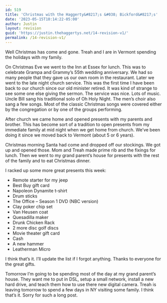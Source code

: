 ```yaml
---
id: 519
title: 'Christmas with the Haggerty&#8217;s &#038; Bickford&#8217;s'
date: '2023-05-15T10:14:22-05:00'
author: Justin
layout: revision
guid: 'https://justin.thehaggertys.net/14-revision-v1/'
permalink: /14-revision-v1/
---
```


Well Christmas has come and gone. Treah and I are in Vermont spending the holidays with my family.

On Christmas Eve we went to the Inn at Essex for lunch. This was to celebrate Grampa and Grammy’s 55th wedding anniversary. We had so many people that they gave us our own room in the restaurant. Later we went to the late night church service. This was the first time I have been back to our church since our old minister retired. It was kind of strange to see some one else giving the sermon. The service was nice. Lots of music. Uncle Bill sang his traditional solo of Oh Holy Night. The men’s choir also sang a few songs. Most of the classic Christmas songs were covered either by the congregation or by one of the groups performing.

After church we came home and opened presents with my parents and brother. This has become sort of a tradition to open presents from my immediate family at mid night when we get home from church. We’ve been doing it since we moved back to Vermont (about 5 or 6 years).

Christmas morning Santa had come and dropped off our stockings. We got up and opened those. Mom and Treah made prime rib and the fixings for lunch. Then we went to my grand parent’s house for presents with the rest of the family and to eat Christmas dinner.

I racked up some more great presents this week:

- Remote starter for my jeep
- Best Buy gift card
- Napoleon Dynamite t-shirt
- Drum sticks
- The Office – Season 1 DVD (NBC version)
- Clay poker chip set
- Van Heusen coat
- Quesadilla maker
- Drunk Chicken Rack
- 2 more disc golf discs
- Movie theater gift card
- Cash
- A new hammer
- Leatherman Micro

I think that’s it. I’ll update the list if I forgot anything. Thanks to everyone for the great gifts.

Tomorrow I’m going to be spending most of the day at my grand parent’s house. They want me to put in DSL, setup a small network, install a new hard drive, and teach them how to use there new digital camera. Treah is leaving tomorrow to spend a few days in NY visiting some family. I think that’s it. Sorry for such a long post.